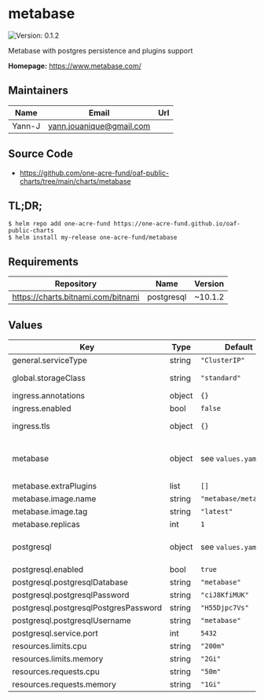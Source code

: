 # metabase

![Version: 0.1.2](https://img.shields.io/badge/Version-0.1.2-informational?style=flat-square)

Metabase with postgres persistence and plugins support

**Homepage:** <https://www.metabase.com/>

## Maintainers

| Name | Email | Url |
| ---- | ------ | --- |
| Yann-J | yann.jouanique@gmail.com |  |

## Source Code

* <https://github.com/one-acre-fund/oaf-public-charts/tree/main/charts/metabase>

## TL;DR;

```console
$ helm repo add one-acre-fund https://one-acre-fund.github.io/oaf-public-charts
$ helm install my-release one-acre-fund/metabase
```

## Requirements

| Repository | Name | Version |
|------------|------|---------|
| https://charts.bitnami.com/bitnami | postgresql | ~10.1.2 |

## Values

| Key | Type | Default | Description |
|-----|------|---------|-------------|
| general.serviceType | string | `"ClusterIP"` | Used for all published services |
| global.storageClass | string | `"standard"` | This will be used on all pods for all PVCs, including dependencies (postgres) |
| ingress.annotations | object | `{}` | Dictionary of ingress annotations |
| ingress.enabled | bool | `false` | Install ingress? |
| ingress.tls | object | `{}` | Ingress TLS settings, passed directly to ingress definition |
| metabase | object | see `values.yaml` | See https://www.metabase.com/docs/latest/operations-guide/running-metabase-on-docker.html for more details |
| metabase.extraPlugins | list | `[]` | Array of URLs to download extra plugins from (jar files) |
| metabase.image.name | string | `"metabase/metabase"` | Metabase image name |
| metabase.image.tag | string | `"latest"` | Metabase image tag |
| metabase.replicas | int | `1` | Replica count |
| postgresql | object | see `values.yaml` | Postgres config See https://artifacthub.io/packages/helm/bitnami/postgresql for docs |
| postgresql.enabled | bool | `true` | Install postgres? |
| postgresql.postgresqlDatabase | string | `"metabase"` | Database to create and use |
| postgresql.postgresqlPassword | string | `"ciJ8KfiMUK"` | Application password |
| postgresql.postgresqlPostgresPassword | string | `"H55Djpc7Vs"` | Password for the `postgres` user |
| postgresql.postgresqlUsername | string | `"metabase"` | Application username |
| postgresql.service.port | int | `5432` | Postgres port |
| resources.limits.cpu | string | `"200m"` |  |
| resources.limits.memory | string | `"2Gi"` |  |
| resources.requests.cpu | string | `"50m"` |  |
| resources.requests.memory | string | `"1Gi"` |  |
